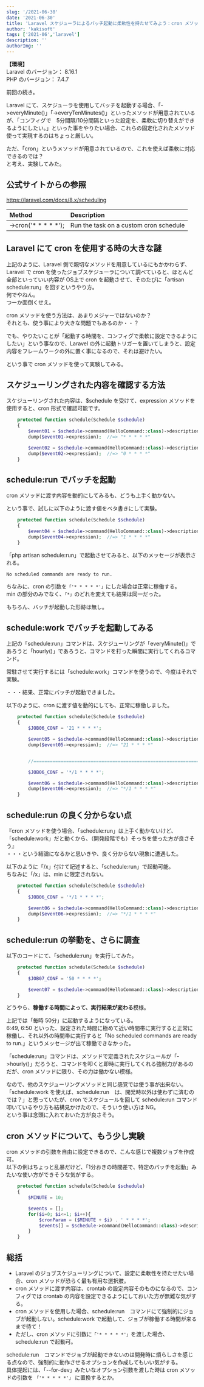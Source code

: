 ```yaml
---
slug: '/2021-06-30'
date: '2021-06-30'
title: 'Laravel スケジューラによるバッチ起動に柔軟性を持たせてみよう：cron メソッド編'
author: 'kakisoft'
tags: ['2021-06','laravel']
description: ''
authorImg: ''
---
```


**【環境】**  
Laravel のバージョン： 8.16.1  
PHP のバージョン： 7.4.7  

前回の続き。  

Laravel にて、スケジューラを使用してバッチを起動する場合、「->everyMinute()」「->everyTenMinutes()」といったメソッドが用意されているが、「コンフィグで　5分間隔/10分間隔といった設定を、柔軟に切り替えができるようにしたい。」といった事をやりたい場合、これらの固定化されたメソッド使って実現するのはちょっと厳しい。  

ただ、「cron」というメソッドが用意されているので、これを使えば柔軟に対応できるのでは？  
と考え、実験してみた。  

## 公式サイトからの参照
https://laravel.com/docs/8.x/scheduling


|  Method                           |  Description                                              |
|:----------------------------------|:----------------------------------------------------------|
|  ->cron('* * * * *');             |  Run the task on a custom cron schedule                   |


## Laravel にて cron を使用する時の大きな謎
上記のように、Laravel 側で親切なメソッドを用意しているにもかかわらず、Laravel で cron を使ったジョブスケジューラについて調べていると、ほとんど全部といっていい内容が OS上で cron を起動させて、そのたびに「artisan schedule:run」を回すというやり方。  
何でやねん。  
つーか面倒くせえ。  

cron メソッドを使う方法は、あまりメジャーではないのか？  
それとも、使う事により大きな問題でもあるのか・・？

でも、やりたいことが「起動する時間を、コンフィグで柔軟に設定できるようにしたい」という事なので、Laravel の外に起動トリガーを置いてしまうと、設定内容をフレームワークの外に置く事になるので、それは避けたい。  

という事で cron メソッドを使って実験してみる。  


## スケジューリングされた内容を確認する方法
スケジューリングされた内容は、$schedule を受けて、expression メソッドを使用すると、cron 形式で確認可能です。
```php
    protected function schedule(Schedule $schedule)
    {
        $event01 = $schedule->command(HelloCommand::class)->description('Hello command Scheduler')->everyMinute();
        dump($event01->expression);  //=> "* * * * *"

        $event02 = $schedule->command(HelloCommand::class)->description('Hello command Scheduler')->hourly();
        dump($event02->expression);  //=> "0 * * * *"
    }
```

## schedule:run でバッチを起動
cron メソッドに渡す内容を動的にしてみるも、どうも上手く動かない。  

という事で、試しに以下のように渡す値をベタ書きにして実験。
```php
    protected function schedule(Schedule $schedule)
    {
        $event04 = $schedule->command(HelloCommand::class)->description('Hello command Scheduler')->cron('1 * * * *');
        dump($event04->expression);  //=> "1 * * * *"
    }
```

「php artisan schedule:run」で起動させてみると、以下のメッセージが表示される。  
```
No scheduled commands are ready to run.
```

ちなみに、cron の引数を`「'* * * * *'」`にした場合は正常に稼働する。  
min の部分のみでなく、`「*」`のどれを変えても結果は同一だった。  

もちろん、バッチが起動した形跡は無し。  


## schedule:work でバッチを起動してみる
上記の「schedule:run」コマンドは、スケジューリングが「everyMinute()」であろうと「hourly()」であろうと、コマンドを打った瞬間に実行してくれるコマンド。  

常駐させて実行するには「schedule:work」コマンドを使うので、今度はそれで実験。  

・・・結果、正常にバッチが起動できました。   

以下のように、cron に渡す値を動的にしても、正常に稼働しました。  
```php
    protected function schedule(Schedule $schedule)
    {
        $JOB06_CONF = '21 * * * *';

        $event05 = $schedule->command(HelloCommand::class)->description('Hello command Scheduler')->cron($JOB06_CONF);
        dump($event05->expression);  //=> "21 * * * *"


        //==============================================================

        $JOB06_CONF = '*/1 * * * *';

        $event06 = $schedule->command(HelloCommand::class)->description('Hello command Scheduler')->cron($JOB06_CONF);
        dump($event06->expression);  //=> "*/1 * * * *"
    }
```


## schedule:run の良く分からない点
『cron メソッドを使う場合、「schedule:run」は上手く動かないけど、「schedule:work」だと動くから、（開発段階でも）そっちを使った方が良さそう』  
・・・という結論になるかと思いきや、良く分からない現象に遭遇した。  


以下のように「/x」付けて記述すると、「schedule:run」で起動可能。  
ちなみに「/x」は、min に限定されない。  
```php
    protected function schedule(Schedule $schedule)
    {
        $JOB06_CONF = '*/1 * * * *';

        $event06 = $schedule->command(HelloCommand::class)->description('Hello command Scheduler')->cron($JOB06_CONF);
        dump($event06->expression);  //=> "*/1 * * * *"
    }
```


## schedule:run の挙動を、さらに調査
以下のコードにて、「schedule:run」を実行してみた。
```php
    protected function schedule(Schedule $schedule)
    {
        $JOB07_CONF = '50 * * * *';

        $event07 = $schedule->command(HelloCommand::class)->description('Hello command Scheduler')->cron($JOB07_CONF);
    }
```

どうやら、**稼働する時間によって、実行結果が変わる**模様。  

上記では「毎時 50分」に起動するようになっている。  
6:49, 6:50 といった、設定された時間に極めて近い時間帯に実行すると正常に稼働し、それ以外の時間帯に実行すると「No scheduled commands are ready to run.」というメッセージが出て稼働できなかった。  

「schedule:run」コマンドは、メソッドで定義されたスケジュールが「->hourly()」だろうと、コマンドを叩くと即時に実行してくれる強制力があるのだが、cron メソッドに限り、その力は働かない模様。  

なので、他のスケジューリングメソッドと同じ感覚では使う事が出来ない。  
「schedule:work を使えば、schedule:run　は、開発時以外は使わずに済むのでは？」と思っていたが、cron でスケジュールを回して schedule:run コマンド叩いているやり方も結構見かけたので、そういう使い方は NG。  
という事は念頭に入れておいた方が良さそう。  


## cron メソッドについて、もう少し実験
cron メソッドの引数を自由に設定できるので、こんな感じで複数ジョブを作成可。  
以下の例はちょっと乱暴だけど、「1分おきの時間差で、特定のバッチを起動」みたいな使い方ができそうな気がする。  
```php
    protected function schedule(Schedule $schedule)
    {
        $MINUTE = 10;

        $events = [];
        for($i=0; $i<=1; $i++){
            $cronParam = ($MINUTE + $i) . ' * * * *';
            $events[] = $schedule->command(HelloCommand::class)->description('Hello command Scheduler')->cron($cronParam);
        }
    }
```

## 総括

 * Laravel のジョブスケジューリングについて、設定に柔軟性を持たせたい場合、cron メソッドが恐らく最も有用な選択肢。
 * cron メソッドに渡す内容は、crontab の設定内容そのものになるので、コンフィグでは crontab の内容を設定できるようにしておいた方が無難な気がする。
 * cron メソッドを使用した場合、schedule:run　コマンドにて強制的にジョブが起動しない。schedule:work で起動して、ジョブが稼働する時間が来るまで待て！
 * ただし、cron メソッドに引数に`「'* * * * *'」`を渡した場合、schedule:run で起動可。

schedule:run　コマンドでジョブが起動できないのは開発時に煩らしさを感じる点なので、強制的に動作させるオプションを作成してもいい気がする。  
具体提起には、「--for-dev」みたいなオプション引数を渡した時は cron メソッドの引数を `「'* * * * *'」` に置換するとか。  


